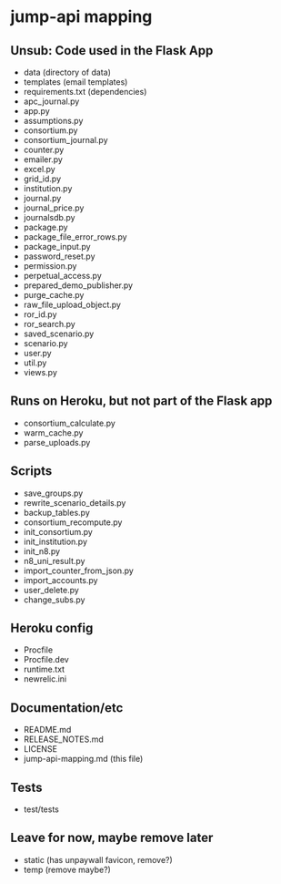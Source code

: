 # jump-api mapping

## Unsub: Code used in the Flask App

- data (directory of data)
- templates (email templates)
- requirements.txt (dependencies)
- apc_journal.py
- app.py
- assumptions.py
- consortium.py
- consortium_journal.py
- counter.py
- emailer.py
- excel.py
- grid_id.py
- institution.py
- journal.py
- journal_price.py
- journalsdb.py
- package.py
- package_file_error_rows.py
- package_input.py
- password_reset.py
- permission.py
- perpetual_access.py
- prepared_demo_publisher.py
- purge_cache.py
- raw_file_upload_object.py
- ror_id.py
- ror_search.py
- saved_scenario.py
- scenario.py
- user.py
- util.py
- views.py

## Runs on Heroku, but not part of the Flask app

- consortium_calculate.py
- warm_cache.py
- parse_uploads.py

## Scripts

- save_groups.py
- rewrite_scenario_details.py
- backup_tables.py
- consortium_recompute.py
- init_consortium.py
- init_institution.py
- init_n8.py
- n8_uni_result.py
- import_counter_from_json.py
- import_accounts.py
- user_delete.py
- change_subs.py

## Heroku config

- Procfile
- Procfile.dev
- runtime.txt
- newrelic.ini

## Documentation/etc

- README.md
- RELEASE_NOTES.md
- LICENSE
- jump-api-mapping.md (this file)

## Tests

- test/tests

## Leave for now, maybe remove later

- static (has unpaywall favicon, remove?)
- temp (remove maybe?)
